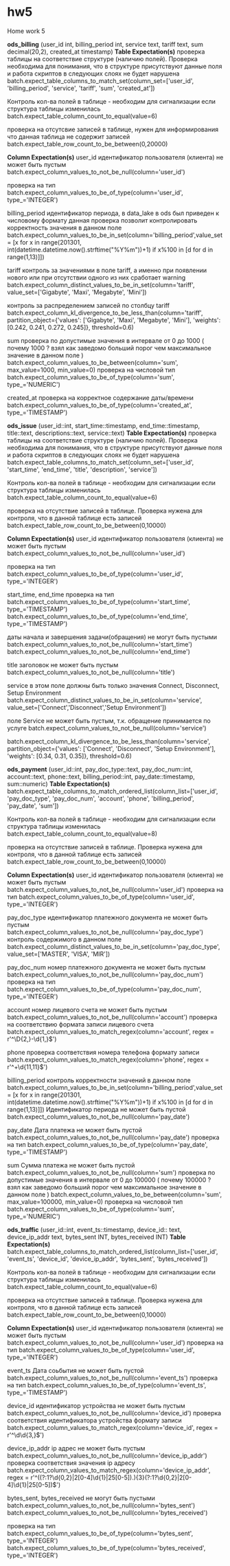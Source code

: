 # hw5
Home work 5

**ods_billing** (user_id int, billing_period int, service text, tariff text, sum decimal(20,2), created_at timestamp)
**Table Expectation(s)**
проверка таблицы на соответствие структуре (наличию полей). Проверка необходима для понимания, что в структуре присутствуют
данные поля и работа скриптов в следующих слоях не будет нарушена
batch.expect_table_columns_to_match_set(column_set=['user_id', 'billing_period', 'service', 'tariff', 'sum', 'created_at'])

Контроль кол-ва полей в таблице - необходим для сигнализации если  структура таблицы изменилась 
batch.expect_table_column_count_to_equal(value=6)

проверка на отсутсвие записей в таблице, нужен для информирования что данная таблица не содержит записей
batch.expect_table_row_count_to_be_between(0,20000)

**Column Expectation(s)**
user_id
идентификатор пользователя (клиента) не может быть пустым
batch.expect_column_values_to_not_be_null(column='user_id')

проверка на тип
batch.expect_column_values_to_be_of_type(column='user_id', type_='INTEGER')

billing_period
идентификатор периода, в data_lake в ods был приведен к числовому формату
данная проверка позволит контролировать корректность значения в данном поле
batch.expect_column_values_to_be_in_set(column='billing_period',value_set = [x for x in range(201301, int(datetime.datetime.now().strftime("%Y%m"))+1) if x%100 in [d for d in range(1,13)]])

tariff
контроль за значениями в поле tariff, а именно при появлении нового или при отсутствии одного из них сработает warning  
batch.expect_column_distinct_values_to_be_in_set(column='tariff', value_set=['Gigabyte', 'Maxi', 'Megabyte', 'Mini'])

контроль за распределением записей по столбцу tariff 
batch.expect_column_kl_divergence_to_be_less_than(column='tariff', partition_object={'values': ['Gigabyte', 'Maxi', 'Megabyte', 'Mini'], 'weights': [0.242, 0.241, 0.272, 0.245]}, threshold=0.6)

sum
проверка по допустимые значения в интервале от 0 до 1000 ( почему 1000 ? взял как заведомо больший порог чем максимальное значение в данном поле )
batch.expect_column_values_to_be_between(column='sum', max_value=1000, min_value=0)
проверка на числовой тип
batch.expect_column_values_to_be_of_type(column='sum', type_='NUMERIC')

created_at
проверка на корректное содержание даты/времени
batch.expect_column_values_to_be_of_type(column='created_at', type_='TIMESTAMP') 

**ods_issue** (user_id::int, start_time::timestamp, end_time::timestamp, title::text, descriptions::text, service::text)
**Table Expectation(s)**
проверка таблицы на соответствие структуре (наличию полей). Проверка необходима для понимания, что в структуре присутствуют
данные поля и работа скриптов в следующих слоях не будет нарушена
batch.expect_table_columns_to_match_set(column_set=['user_id', 'start_time', 'end_time', 'title', 'description', 'service'])

Контроль кол-ва полей в таблице - необходим для сигнализации если  структура таблицы изменилась 
batch.expect_table_column_count_to_equal(value=6)

проверка на отсутствие записей в таблице. Проверка нужена для контроля, что в данной таблице есть записей
batch.expect_table_row_count_to_be_between(0,10000)

**Column Expectation(s)**
user_id
идентификатор пользователя (клиента) не может быть пустым
batch.expect_column_values_to_not_be_null(column='user_id')
 
проверка на тип
batch.expect_column_values_to_be_of_type(column='user_id', type_='INTEGER')

start_time, end_time
проверка на тип
batch.expect_column_values_to_be_of_type(column='start_time', type_='TIMESTAMP')
batch.expect_column_values_to_be_of_type(column='end_time', type_='TIMESTAMP')

даты начала и завершения задачи(обращения) не могут быть пустыми
batch.expect_column_values_to_not_be_null(column='start_time')
batch.expect_column_values_to_not_be_null(column='end_time')

title
заголовок не может быть пустым
batch.expect_column_values_to_not_be_null(column='title')
 
service
в этом поле должны быть только значения Connect, Disconnect, Setup Environment
batch.expect_column_distinct_values_to_be_in_set(column='service', value_set=['Connect','Disconnect','Setup Environment'])

поле Service не может быть пустым, т.к. обращение принимается по услуге
batch.expect_column_values_to_not_be_null(column='service')

batch.expect_column_kl_divergence_to_be_less_than(column='service', partition_object={'values': ['Connect', 'Disconnect', 'Setup Environment'], 'weights': [0.34, 0.31, 0.35]}, threshold=0.6)

**ods_payment** (user_id::int, pay_doc_type::text, pay_doc_num::int, account::text, phone::text, billing_period::int, pay_date::timestamp, sum::numeric)
**Table Expectation(s)**
batch.expect_table_columns_to_match_ordered_list(column_list=['user_id', 'pay_doc_type', 'pay_doc_num', 'account', 'phone', 'billing_period', 'pay_date', 'sum'])

Контроль кол-ва полей в таблице - необходим для сигнализации если  структура таблицы изменилась 
batch.expect_table_column_count_to_equal(value=8)

проверка на отсутствие записей в таблице. Проверка нужена для контроля, что в данной таблице есть записей
batch.expect_table_row_count_to_be_between(0,10000)

**Column Expectation(s)** 
user_id
идентификатор пользователя (клиента) не может быть пустым
batch.expect_column_values_to_not_be_null(column='user_id')
проверка на тип
batch.expect_column_values_to_be_of_type(column='user_id', type_='INTEGER')

pay_doc_type
идентификатор платежного документа не может быть пустым
batch.expect_column_values_to_not_be_null(column='pay_doc_type')
контроль содержимого в данном поле  
batch.expect_column_distinct_values_to_be_in_set(column='pay_doc_type', value_set=['MASTER', 'VISA', 'MIR'])

pay_doc_num
номер платежного документа не может быть пустым
batch.expect_column_values_to_not_be_null(column='pay_doc_num')
проверка на тип
batch.expect_column_values_to_be_of_type(column='pay_doc_num', type_='INTEGER')

account
номер лицевого счета не может быть пустым
batch.expect_column_values_to_not_be_null(column='account')
проверка на соответствию формата записи лицевого счета
batch.expect_column_values_to_match_regex(column='account', regex = r'^\D{2,}-\d{1,}$')

phone
проверка соответствия номера телефона формату записи
batch.expect_column_values_to_match_regex(column='phone', regex = r'^\+\d{11,11}$')

billing_period
контроль корректности значений в данном поле
batch.expect_column_values_to_be_in_set(column='billing_period',value_set = [x for x in range(201301, int(datetime.datetime.now().strftime("%Y%m"))+1) if x%100 in [d for d in range(1,13)]])
Идентификатор периода не может быть пустой
batch.expect_column_values_to_not_be_null(column='pay_date')

pay_date
Дата платежа не может быть пустой
batch.expect_column_values_to_not_be_null(column='pay_date')
проверка на тип
batch.expect_column_values_to_be_of_type(column='pay_date', type_='TIMESTAMP') 

sum
Сумма платежа не может быть пустой
batch.expect_column_values_to_not_be_null(column='sum')
проверка по допустимые значения в интервале от 0 до 100000 ( почему 100000 ? взял как заведомо больший порог чем максимальное значение в данном поле )
batch.expect_column_values_to_be_between(column='sum', max_value=100000, min_value=0)
проверка на числовой тип
batch.expect_column_values_to_be_of_type(column='sum', type_='NUMERIC')



**ods_traffic** (user_id::int, event_ts::timestamp, device_id:: text, device_ip_addr text, bytes_sent INT, bytes_received INT)
**Table Expectation(s)**
batch.expect_table_columns_to_match_ordered_list(column_list=['user_id', 'event_ts', 'device_id', 'device_ip_addr', 'bytes_sent', 'bytes_received'])

Контроль кол-ва полей в таблице - необходим для сигнализации если  структура таблицы изменилась 
batch.expect_table_column_count_to_equal(value=6)

проверка на отсутствие записей в таблице. Проверка нужена для контроля, что в данной таблице есть записей
batch.expect_table_row_count_to_be_between(0,10000)

**Column Expectation(s)** 
user_id
идентификатор пользователя (клиента) не может быть пустым
batch.expect_column_values_to_not_be_null(column='user_id')
проверка на тип
batch.expect_column_values_to_be_of_type(column='user_id', type_='INTEGER')

event_ts
Дата соьбытия не может быть пустой
batch.expect_column_values_to_not_be_null(column='event_ts')
проверка на тип
batch.expect_column_values_to_be_of_type(column='event_ts', type_='TIMESTAMP')

device_id
идентификатор устройства не может быть пустым
batch.expect_column_values_to_not_be_null(column='device_id')
проверка соответствия идентификатора устройства формату записи
batch.expect_column_values_to_match_regex(column='device_id', regex = r'^\d\d{3,}$')

device_ip_addr
ip адрес не может быть пустым
batch.expect_column_values_to_not_be_null(column='device_ip_addr')
проверка соответствия значения ip адресу
batch.expect_column_values_to_match_regex(column='device_ip_addr', regex = r'^((?:1?\d{0,2}|2[0-4]\d{1}|25[0-5])\.){3}(?:1?\d{0,2}|2[0-4]\d{1}|25[0-5])$')
 
bytes_sent, bytes_received
не могут быть пустыми
batch.expect_column_values_to_not_be_null(column='bytes_sent')
batch.expect_column_values_to_not_be_null(column='bytes_received')

проверка на тип
batch.expect_column_values_to_be_of_type(column='bytes_sent', type_='INTEGER')
batch.expect_column_values_to_be_of_type(column='bytes_received', type_='INTEGER')

